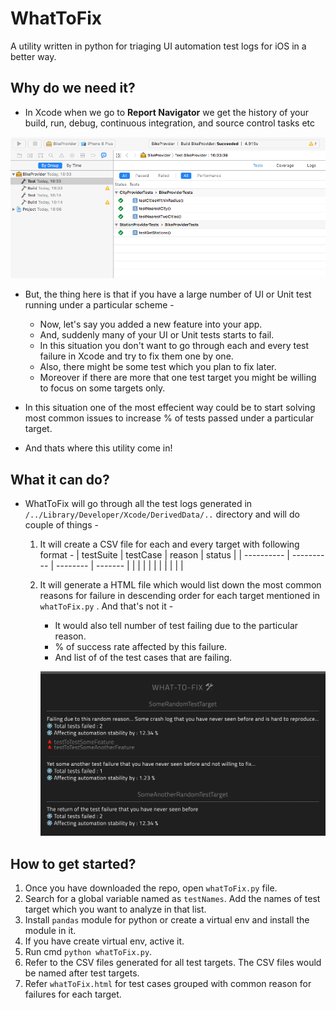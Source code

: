 # WhatToFix

A utility written in python for triaging UI automation test logs for iOS in a better way.

## Why do we need it?

* In Xcode when we go to **Report Navigator** we get the history of your build, run, debug, continuous integration, and source control tasks etc 

![report navigator](https://github.com/udighe7/whatToFix/blob/feature/images/reportNavigator.png)

* But, the thing here is that if you have a large number of UI or Unit test running under a particular scheme -
    * Now, let's say you added a new feature into your app.
    * And, suddenly many of your UI or Unit tests starts to fail.
    * In this situation you don't want to go through each and every test failure in Xcode and try to fix them one by one.
    * Also, there might be some test which you plan to fix later.
    * Moreover if there are more that one test target you might be willing to focus on some targets only.

* In this situation one of the most effecient way could be to start solving most common issues to increase % of tests passed under a particular target.

* And thats where this utility come in!

## What it can do?

* WhatToFix will go through all the test logs generated in `/../Library/Developer/Xcode/DerivedData/..` directory and will do couple of things -

    1. It will create a CSV file for each and every target with following format -
        | testSuite | testCase | reason | status |
        | ---------- | ---------- | -------- | ------- |
        |                |                |             |            |
        |                |                |             |            |
        
    2. It will generate a HTML file which would list down the most common reasons for failure in descending order for each target mentioned in `whatToFix.py` . And that's not it -
        * It would also tell number of test failing due to the particular reason.
        * % of success rate affected by this failure.
        * And list of of the test cases that are failing.
        
        ![whatToFix](https://github.com/udighe7/whatToFix/blob/feature/images/whatToFix.png)
        
## How to get started?

1. Once you have downloaded the repo, open `whatToFix.py` file.
2. Search for a global variable named as `testNames`. Add the names of test target which you want to analyze in that list.
3. Install `pandas` module for python or create a virtual env and install the module in it.
4. If you have create virtual env, active it.
5. Run cmd `python whatToFix.py`.
6. Refer to the CSV files generated for all test targets. The CSV files would be named after test targets.
7. Refer `whatToFix.html` for test cases grouped with common reason for failures for each target.
